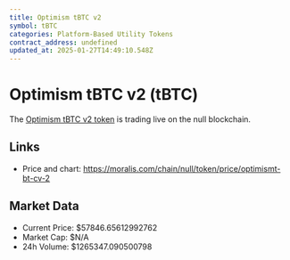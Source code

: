 ```yaml
---
title: Optimism tBTC v2
symbol: tBTC
categories: Platform-Based Utility Tokens
contract_address: undefined
updated_at: 2025-01-27T14:49:10.548Z
---
```


# Optimism tBTC v2 (tBTC)
The [Optimism tBTC v2 token](https://moralis.com/chain/null/token/price/optimismt-bt-cv-2) is trading live on the null blockchain.

## Links
- Price and chart: https://moralis.com/chain/null/token/price/optimismt-bt-cv-2

## Market Data
- Current Price: $57846.65612992762
- Market Cap: $N/A
- 24h Volume: $1265347.090500798
